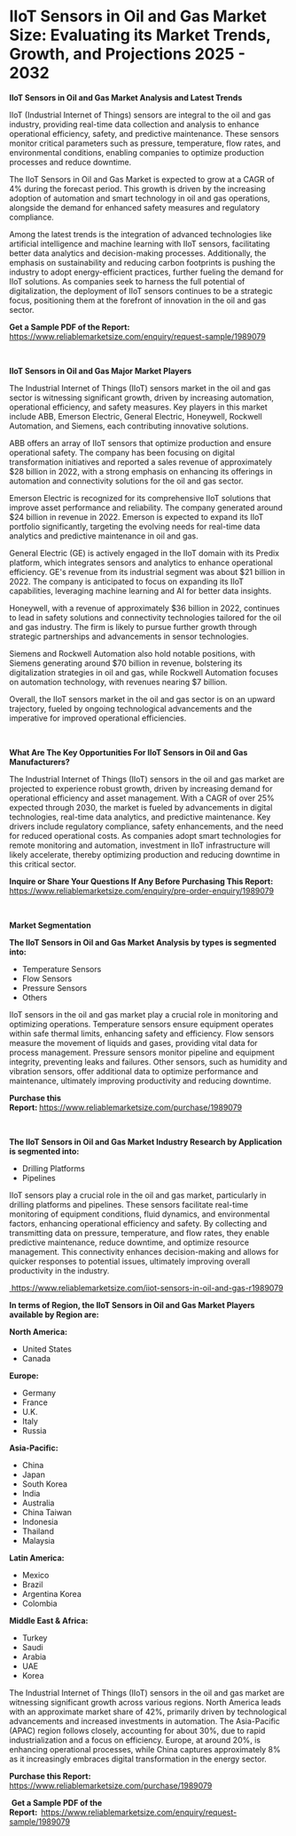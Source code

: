 <p><h1>IIoT Sensors in Oil and Gas Market Size: Evaluating its Market Trends, Growth, and Projections 2025 - 2032</h1></p><p><strong>IIoT Sensors in Oil and Gas Market Analysis and Latest Trends</strong></p>
<p><p>IIoT (Industrial Internet of Things) sensors are integral to the oil and gas industry, providing real-time data collection and analysis to enhance operational efficiency, safety, and predictive maintenance. These sensors monitor critical parameters such as pressure, temperature, flow rates, and environmental conditions, enabling companies to optimize production processes and reduce downtime. </p><p>The IIoT Sensors in Oil and Gas Market is expected to grow at a CAGR of 4% during the forecast period. This growth is driven by the increasing adoption of automation and smart technology in oil and gas operations, alongside the demand for enhanced safety measures and regulatory compliance. </p><p>Among the latest trends is the integration of advanced technologies like artificial intelligence and machine learning with IIoT sensors, facilitating better data analytics and decision-making processes. Additionally, the emphasis on sustainability and reducing carbon footprints is pushing the industry to adopt energy-efficient practices, further fueling the demand for IIoT solutions. As companies seek to harness the full potential of digitalization, the deployment of IIoT sensors continues to be a strategic focus, positioning them at the forefront of innovation in the oil and gas sector.</p></p>
<p><strong>Get a Sample PDF of the Report:&nbsp;</strong> <a href="https://www.reliablemarketsize.com/enquiry/request-sample/1989079?utm_campaign=2115&utm_medium=2&utm_source=Github&utm_content=ia&utm_term=15042025&utm_id=iiot-sensors-in-oil-and-gas">https://www.reliablemarketsize.com/enquiry/request-sample/1989079</a></p>
<p>&nbsp;</p>
<p><strong>IIoT Sensors in Oil and Gas Major Market Players</strong></p>
<p><p>The Industrial Internet of Things (IIoT) sensors market in the oil and gas sector is witnessing significant growth, driven by increasing automation, operational efficiency, and safety measures. Key players in this market include ABB, Emerson Electric, General Electric, Honeywell, Rockwell Automation, and Siemens, each contributing innovative solutions.</p><p>ABB offers an array of IIoT sensors that optimize production and ensure operational safety. The company has been focusing on digital transformation initiatives and reported a sales revenue of approximately $28 billion in 2022, with a strong emphasis on enhancing its offerings in automation and connectivity solutions for the oil and gas sector.</p><p>Emerson Electric is recognized for its comprehensive IIoT solutions that improve asset performance and reliability. The company generated around $24 billion in revenue in 2022. Emerson is expected to expand its IIoT portfolio significantly, targeting the evolving needs for real-time data analytics and predictive maintenance in oil and gas.</p><p>General Electric (GE) is actively engaged in the IIoT domain with its Predix platform, which integrates sensors and analytics to enhance operational efficiency. GE's revenue from its industrial segment was about $21 billion in 2022. The company is anticipated to focus on expanding its IIoT capabilities, leveraging machine learning and AI for better data insights.</p><p>Honeywell, with a revenue of approximately $36 billion in 2022, continues to lead in safety solutions and connectivity technologies tailored for the oil and gas industry. The firm is likely to pursue further growth through strategic partnerships and advancements in sensor technologies.</p><p>Siemens and Rockwell Automation also hold notable positions, with Siemens generating around $70 billion in revenue, bolstering its digitalization strategies in oil and gas, while Rockwell Automation focuses on automation technology, with revenues nearing $7 billion.</p><p>Overall, the IIoT sensors market in the oil and gas sector is on an upward trajectory, fueled by ongoing technological advancements and the imperative for improved operational efficiencies.</p></p>
<p>&nbsp;</p>
<p><strong>What Are The Key Opportunities For IIoT Sensors in Oil and Gas Manufacturers?</strong></p>
<p><p>The Industrial Internet of Things (IIoT) sensors in the oil and gas market are projected to experience robust growth, driven by increasing demand for operational efficiency and asset management. With a CAGR of over 25% expected through 2030, the market is fueled by advancements in digital technologies, real-time data analytics, and predictive maintenance. Key drivers include regulatory compliance, safety enhancements, and the need for reduced operational costs. As companies adopt smart technologies for remote monitoring and automation, investment in IIoT infrastructure will likely accelerate, thereby optimizing production and reducing downtime in this critical sector.</p></p>
<p><strong>Inquire or Share Your Questions If Any Before Purchasing This Report:</strong> <a href="https://www.reliablemarketsize.com/enquiry/pre-order-enquiry/1989079?utm_campaign=2115&utm_medium=2&utm_source=Github&utm_content=ia&utm_term=15042025&utm_id=iiot-sensors-in-oil-and-gas">https://www.reliablemarketsize.com/enquiry/pre-order-enquiry/1989079</a></p>
<p>&nbsp;</p>
<p><strong>Market Segmentation</strong></p>
<p><strong>The IIoT Sensors in Oil and Gas Market Analysis by types is segmented into:</strong></p>
<p><ul><li>Temperature Sensors</li><li>Flow Sensors</li><li>Pressure Sensors</li><li>Others</li></ul></p>
<p><p>IIoT sensors in the oil and gas market play a crucial role in monitoring and optimizing operations. Temperature sensors ensure equipment operates within safe thermal limits, enhancing safety and efficiency. Flow sensors measure the movement of liquids and gases, providing vital data for process management. Pressure sensors monitor pipeline and equipment integrity, preventing leaks and failures. Other sensors, such as humidity and vibration sensors, offer additional data to optimize performance and maintenance, ultimately improving productivity and reducing downtime.</p></p>
<p><strong>Purchase this Report:&nbsp;</strong><a href="https://www.reliablemarketsize.com/purchase/1989079?utm_campaign=2115&utm_medium=2&utm_source=Github&utm_content=ia&utm_term=15042025&utm_id=iiot-sensors-in-oil-and-gas">https://www.reliablemarketsize.com/purchase/1989079</a></p>
<p>&nbsp;</p>
<p><strong>The IIoT Sensors in Oil and Gas Market Industry Research by Application is segmented into:</strong></p>
<p><ul><li>Drilling Platforms</li><li>Pipelines</li></ul></p>
<p><p>IIoT sensors play a crucial role in the oil and gas market, particularly in drilling platforms and pipelines. These sensors facilitate real-time monitoring of equipment conditions, fluid dynamics, and environmental factors, enhancing operational efficiency and safety. By collecting and transmitting data on pressure, temperature, and flow rates, they enable predictive maintenance, reduce downtime, and optimize resource management. This connectivity enhances decision-making and allows for quicker responses to potential issues, ultimately improving overall productivity in the industry.</p></p>
<p><a href="https://www.reliablemarketsize.com/iiot-sensors-in-oil-and-gas-r1989079?utm_campaign=2115&utm_medium=2&utm_source=Github&utm_content=ia&utm_term=15042025&utm_id=iiot-sensors-in-oil-and-gas">&nbsp;https://www.reliablemarketsize.com/iiot-sensors-in-oil-and-gas-r1989079</a></p>
<p><strong>In terms of Region, the IIoT Sensors in Oil and Gas Market Players available by Region are:</strong></p>
<p>
    <p> <strong> North America: </strong>
        <ul>
            <li>United States</li>
            <li>Canada</li>
        </ul>
        </p> 
    <p> <strong> Europe: </strong>
        <ul>
            <li>Germany</li>
            <li>France</li>
            <li>U.K.</li>
            <li>Italy</li>
            <li>Russia</li>
        </ul>
        </p> 
    <p> <strong> Asia-Pacific: </strong>
        <ul>
            <li>China</li>
            <li>Japan</li>
            <li>South Korea</li>
            <li>India</li>
            <li>Australia</li>
            <li>China Taiwan</li>
            <li>Indonesia</li>
            <li>Thailand</li>
            <li>Malaysia</li>
        </ul>
        </p> 
    <p> <strong> Latin America: </strong>
        <ul>
            <li>Mexico</li>
            <li>Brazil</li>
            <li>Argentina Korea</li>
            <li>Colombia</li>
        </ul>
        </p> 
    <p> <strong> Middle East & Africa: </strong>
        <ul>
            <li>Turkey</li>
            <li>Saudi</li>
            <li>Arabia</li>
            <li>UAE</li>
            <li>Korea</li>
        </ul>
    </p>
    </p>
<p><p>The Industrial Internet of Things (IIoT) sensors in the oil and gas market are witnessing significant growth across various regions. North America leads with an approximate market share of 42%, primarily driven by technological advancements and increased investments in automation. The Asia-Pacific (APAC) region follows closely, accounting for about 30%, due to rapid industrialization and a focus on efficiency. Europe, at around 20%, is enhancing operational processes, while China captures approximately 8% as it increasingly embraces digital transformation in the energy sector.</p></p>
<p><strong>Purchase this Report: </strong><a href="https://www.reliablemarketsize.com/purchase/1989079?utm_campaign=2115&utm_medium=2&utm_source=Github&utm_content=ia&utm_term=15042025&utm_id=iiot-sensors-in-oil-and-gas">https://www.reliablemarketsize.com/purchase/1989079</a></p>
<p>&nbsp;<strong>Get a Sample PDF of the Report:&nbsp;&nbsp;</strong><a href="https://www.reliablemarketsize.com/enquiry/request-sample/1989079?utm_campaign=2115&utm_medium=2&utm_source=Github&utm_content=ia&utm_term=15042025&utm_id=iiot-sensors-in-oil-and-gas">https://www.reliablemarketsize.com/enquiry/request-sample/1989079</a></p>
<p><strong></strong></p>
<p><p></p><p></p><p></p></p>